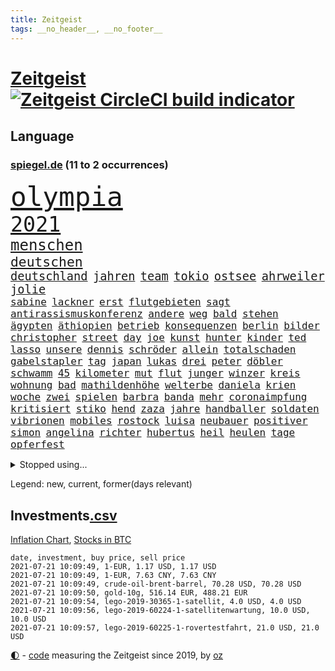 ```yaml
---
title: Zeitgeist
tags: __no_header__, __no_footer__
---
```


# [Zeitgeist](https://oliz.io/zeitgeist/) [![Zeitgeist CircleCI build indicator](https://circleci.com/gh/ooz/zeitgeist.svg?style=shield)](https://circleci.com/gh/ooz/zeitgeist)

## Language

<h3><a href="https://www.spiegel.de" target="_blank">spiegel.de</a> (11 to 2 occurrences)</h3>
<p style="font-family:monospace">
<span style="font-size:32pt"><a href="news_links.html#olympia" class="current">olympia</a></span>
<br>
<span style="font-size:25pt"><a href="news_links.html#2021" class="current">2021</a></span>
<br>
<span style="font-size:18pt"><a href="news_links.html#menschen" class="current">menschen</a></span>
<br>
<span style="font-size:16pt"><a href="news_links.html#deutschen" class="current">deutschen</a></span>
<br>
<span style="font-size:14pt"><a href="news_links.html#deutschland" class="current">deutschland</a></span>
<span style="font-size:14pt"><a href="news_links.html#jahren" class="current">jahren</a></span>
<span style="font-size:14pt"><a href="news_links.html#team" class="current">team</a></span>
<span style="font-size:14pt"><a href="news_links.html#tokio" class="current">tokio</a></span>
<span style="font-size:14pt"><a href="news_links.html#ostsee" class="current">ostsee</a></span>
<span style="font-size:14pt"><a href="news_links.html#ahrweiler" class="new">ahrweiler</a></span>
<span style="font-size:14pt"><a href="news_links.html#jolie" class="new">jolie</a></span>
<br>
<span style="font-size:12pt"><a href="news_links.html#sabine" class="new">sabine</a></span>
<span style="font-size:12pt"><a href="news_links.html#lackner" class="new">lackner</a></span>
<span style="font-size:12pt"><a href="news_links.html#erst" class="current">erst</a></span>
<span style="font-size:12pt"><a href="news_links.html#flutgebieten" class="new">flutgebieten</a></span>
<span style="font-size:12pt"><a href="news_links.html#sagt" class="current">sagt</a></span>
<span style="font-size:12pt"><a href="news_links.html#antirassismuskonferenz" class="new">antirassismuskonferenz</a></span>
<span style="font-size:12pt"><a href="news_links.html#andere" class="current">andere</a></span>
<span style="font-size:12pt"><a href="news_links.html#weg" class="current">weg</a></span>
<span style="font-size:12pt"><a href="news_links.html#bald" class="current">bald</a></span>
<span style="font-size:12pt"><a href="news_links.html#stehen" class="current">stehen</a></span>
<span style="font-size:12pt"><a href="news_links.html#ägypten" class="current">ägypten</a></span>
<span style="font-size:12pt"><a href="news_links.html#äthiopien" class="current">äthiopien</a></span>
<span style="font-size:12pt"><a href="news_links.html#betrieb" class="current">betrieb</a></span>
<span style="font-size:12pt"><a href="news_links.html#konsequenzen" class="current">konsequenzen</a></span>
<span style="font-size:12pt"><a href="news_links.html#berlin" class="current">berlin</a></span>
<span style="font-size:12pt"><a href="news_links.html#bilder" class="current">bilder</a></span>
<span style="font-size:12pt"><a href="news_links.html#christopher" class="current">christopher</a></span>
<span style="font-size:12pt"><a href="news_links.html#street" class="current">street</a></span>
<span style="font-size:12pt"><a href="news_links.html#day" class="current">day</a></span>
<span style="font-size:12pt"><a href="news_links.html#joe" class="current">joe</a></span>
<span style="font-size:12pt"><a href="news_links.html#kunst" class="current">kunst</a></span>
<span style="font-size:12pt"><a href="news_links.html#hunter" class="new">hunter</a></span>
<span style="font-size:12pt"><a href="news_links.html#kinder" class="current">kinder</a></span>
<span style="font-size:12pt"><a href="news_links.html#ted" class="new">ted</a></span>
<span style="font-size:12pt"><a href="news_links.html#lasso" class="new">lasso</a></span>
<span style="font-size:12pt"><a href="news_links.html#unsere" class="current">unsere</a></span>
<span style="font-size:12pt"><a href="news_links.html#dennis" class="current">dennis</a></span>
<span style="font-size:12pt"><a href="news_links.html#schröder" class="current">schröder</a></span>
<span style="font-size:12pt"><a href="news_links.html#allein" class="current">allein</a></span>
<span style="font-size:12pt"><a href="news_links.html#totalschaden" class="new">totalschaden</a></span>
<span style="font-size:12pt"><a href="news_links.html#gabelstapler" class="new">gabelstapler</a></span>
<span style="font-size:12pt"><a href="news_links.html#tag" class="current">tag</a></span>
<span style="font-size:12pt"><a href="news_links.html#japan" class="current">japan</a></span>
<span style="font-size:12pt"><a href="news_links.html#lukas" class="current">lukas</a></span>
<span style="font-size:12pt"><a href="news_links.html#drei" class="current">drei</a></span>
<span style="font-size:12pt"><a href="news_links.html#peter" class="current">peter</a></span>
<span style="font-size:12pt"><a href="news_links.html#döbler" class="new">döbler</a></span>
<span style="font-size:12pt"><a href="news_links.html#schwamm" class="new">schwamm</a></span>
<span style="font-size:12pt"><a href="news_links.html#45" class="current">45</a></span>
<span style="font-size:12pt"><a href="news_links.html#kilometer" class="current">kilometer</a></span>
<span style="font-size:12pt"><a href="news_links.html#mut" class="current">mut</a></span>
<span style="font-size:12pt"><a href="news_links.html#flut" class="current">flut</a></span>
<span style="font-size:12pt"><a href="news_links.html#junger" class="current">junger</a></span>
<span style="font-size:12pt"><a href="news_links.html#winzer" class="current">winzer</a></span>
<span style="font-size:12pt"><a href="news_links.html#kreis" class="current">kreis</a></span>
<span style="font-size:12pt"><a href="news_links.html#wohnung" class="current">wohnung</a></span>
<span style="font-size:12pt"><a href="news_links.html#bad" class="current">bad</a></span>
<span style="font-size:12pt"><a href="news_links.html#mathildenhöhe" class="new">mathildenhöhe</a></span>
<span style="font-size:12pt"><a href="news_links.html#welterbe" class="current">welterbe</a></span>
<span style="font-size:12pt"><a href="news_links.html#daniela" class="new">daniela</a></span>
<span style="font-size:12pt"><a href="news_links.html#krien" class="new">krien</a></span>
<span style="font-size:12pt"><a href="news_links.html#woche" class="current">woche</a></span>
<span style="font-size:12pt"><a href="news_links.html#zwei" class="current">zwei</a></span>
<span style="font-size:12pt"><a href="news_links.html#spielen" class="current">spielen</a></span>
<span style="font-size:12pt"><a href="news_links.html#barbra" class="new">barbra</a></span>
<span style="font-size:12pt"><a href="news_links.html#banda" class="new">banda</a></span>
<span style="font-size:12pt"><a href="news_links.html#mehr" class="current">mehr</a></span>
<span style="font-size:12pt"><a href="news_links.html#coronaimpfung" class="current">coronaimpfung</a></span>
<span style="font-size:12pt"><a href="news_links.html#kritisiert" class="current">kritisiert</a></span>
<span style="font-size:12pt"><a href="news_links.html#stiko" class="current">stiko</a></span>
<span style="font-size:12pt"><a href="news_links.html#hend" class="new">hend</a></span>
<span style="font-size:12pt"><a href="news_links.html#zaza" class="new">zaza</a></span>
<span style="font-size:12pt"><a href="news_links.html#jahre" class="current">jahre</a></span>
<span style="font-size:12pt"><a href="news_links.html#handballer" class="new">handballer</a></span>
<span style="font-size:12pt"><a href="news_links.html#soldaten" class="current">soldaten</a></span>
<span style="font-size:12pt"><a href="news_links.html#vibrionen" class="new">vibrionen</a></span>
<span style="font-size:12pt"><a href="news_links.html#mobiles" class="new">mobiles</a></span>
<span style="font-size:12pt"><a href="news_links.html#rostock" class="current">rostock</a></span>
<span style="font-size:12pt"><a href="news_links.html#luisa" class="current">luisa</a></span>
<span style="font-size:12pt"><a href="news_links.html#neubauer" class="current">neubauer</a></span>
<span style="font-size:12pt"><a href="news_links.html#positiver" class="new">positiver</a></span>
<span style="font-size:12pt"><a href="news_links.html#simon" class="current">simon</a></span>
<span style="font-size:12pt"><a href="news_links.html#angelina" class="new">angelina</a></span>
<span style="font-size:12pt"><a href="news_links.html#richter" class="current">richter</a></span>
<span style="font-size:12pt"><a href="news_links.html#hubertus" class="current">hubertus</a></span>
<span style="font-size:12pt"><a href="news_links.html#heil" class="current">heil</a></span>
<span style="font-size:12pt"><a href="news_links.html#heulen" class="new">heulen</a></span>
<span style="font-size:12pt"><a href="news_links.html#tage" class="current">tage</a></span>
<span style="font-size:12pt"><a href="news_links.html#opferfest" class="new">opferfest</a></span>
</p>
<details>
<summary>Stopped using...</summary>
<p class="former" style="font-size:12pt">
euphorie(276) erleben(275) erntet(275) iranische(275) menschheit(275) mittelfeldspieler(275) gefüllt(274) verstöße(274) vorstand(274) 78(273) alternativen(273) andrea(273) armenien(273) aufgefordert(273) esken(273) gelernt(273) gewaltige(273) korrigiert(273) leisten(273) lübcke(273) saskia(273) tieren(273) walter(273) antarktis(272) damaligen(272) ddr(272) dritter(272) entlastet(272) katze(272) linie(272) rechtsextremismus(272) siemens(272) stefanie(272) vermeintliche(272) ausbauen(271) australischer(271) benennt(271) fanden(271) fuß(271) gehe(271) halt(271) lewandowski(271) nachfolgerin(271) nannte(271) planeten(271) ruhen(271) schleswigholstein(271) schwangere(271) spanier(271) vermögen(271) 2024(270) autohersteller(270) babys(270) blockieren(270) brown(270) coronatote(270) exemplare(270) fleisch(270) intensivbetten(270) ließen(270) plus(270) polizeieinsatz(270) rechtsextremisten(270) sperre(270) verbraucher(270) verteidiger(270) wirkung(270) zurzeit(270) zuversicht(270) 37(269) 8000(269) fdpchef(269) interesse(269) krank(269) kurve(269) medikament(269) schläge(269) sibirien(269) subventionen(269) verstorbene(269) wiederwahl(269) 1980(268) ac(268) annegret(268) ausstattung(268) bestimmt(268) coronaimpfstoffe(268) dokumente(268) drehten(268) elke(268) entschuldigen(268) figur(268) finanziell(268) freunden(268) generalsekretär(268) gesunde(268) jünger(268) linken(268) mag(268) misshandelt(268) nachfolge(268) präsidentschaftswahlen(268) riss(268) scheidet(268) solidarität(268) spannenden(268) teilnehmer(268) wand(268) werben(268) air(267) alexej(267) ankündigung(267) aserbaidschan(267) atlantik(267) beamter(267) bedrohung(267) bewerber(267) carsten(267) daniel(267) dietmar(267) erwägen(267) greta(267) ifoinstitut(267) kalt(267) kurze(267) liege(267) massiven(267) nawalny(267) rainer(267) schrieb(267) schulkinder(267) stellten(267) stoppte(267) studenten(267) zwillinge(267) ausnahmezustand(266) ausweitung(266) autofahrerin(266) bielefeld(266) bremst(266) draußen(266) erlitten(266) fehlverhalten(266) grundlage(266) humor(266) infektion(266) irans(266) kochen(266) komisch(266) medizinische(266) meinungsfreiheit(266) remis(266) strafzölle(266) tötet(266) update(266) verfügung(266) audi(265) beklagen(265) bewährung(265) bildschirm(265) gedauert(265) kippen(265) klingbeil(265) kredite(265) kämpfe(265) luftwaffe(265) rathaus(265) razzien(265) spiels(265) stammen(265) stau(265) streamingdienst(265) unterzeichnet(265) verbringen(265) weitergegeben(265) wild(265) absetzung(264) anderthalb(264) beschleunigen(264) billionen(264) digitaler(264) h(264) komplette(264) linkspartei(264) lothar(264) längere(264) riesige(264) verzicht(264) vorstandschef(264) wieler(264) wären(264) überwachen(264) bundesrechnungshof(263) flieht(263) hammer(263) konzentrieren(263) neustart(263) trennen(263) 13jähriger(262) 65(262) angemessen(262) big(262) ecken(262) erfuhr(262) ernsthaften(262) game(262) interessenvertreter(262) lauter(262) mutige(262) potsdam(262) premiere(262) schuss(262) zentralen(262) 11000(261) blockade(261) dahintersteckt(261) eukommissionschefin(261) islamischen(261) selben(261) separatisten(261) taugt(261) unerträglich(261) frische(260) genutzt(260) nachspiel(260) netzwerk(260) sauerstoff(260) see(260) unterstützer(260) usschauspieler(260) beinahe(259) beraten(259) pflanzen(259) ruder(259) schriftstellerin(259) töten(259) umsatz(259) verbessern(259) vorgeschichte(259) adam(258) aktivistin(258) appell(258) disney+(258) loswerden(258) stock(258) eigentümer(257) erfunden(257) fakten(257) gletscher(257) hölle(257) jahrhundert(257) kollege(257) netanyahu(257) offiziellen(257) setzten(257) time(257) wahre(257) zulassen(257) andrej(256) christdemokraten(256) entbehrungen(256) paschinjan(256) schlicht(256) verantwortlichen(256) ablenkungsmanöver(255) angelegt(255) auskunft(255) ausschuss(255) beiträge(255) franzose(255) gedanken(255) gestoppt(255) haushalte(255) hotels(255) mangel(255) mittlerweile(255) ryan(255) abouchaker(254) arafat(254) norwegens(254) perfekt(254) rückzug(254) wachstum(254) zeitpunkt(254) alarmiert(253) brutaler(253) erderwärmung(253) handelsabkommen(253) immunität(253) jerusalem(253) journalistin(253) mick(253) negativen(253) schumacher(253) spiegelumfrage(253) strände(253) überraschenden(253) barbara(252) bewusstlos(252) beziehen(252) gering(252) green(252) herunter(252) indem(252) iss(252) nase(252) provokation(252) schonen(252) sozialdemokraten(252) spiegeltitelstory(252) spotify(252) verkehrschaos(252) änderte(252) luca(251) müsste(251) nachweis(251) näher(251) option(251) tür(251) verschärfte(251) überlassen(251) alice(250) lieferten(250) minus(250) männlichen(250) patient(250) pkw(250) abtreibung(249) empfängt(249) langeweile(249) meines(249) milliardenhilfen(249) schief(249) zurückgewiesen(249) deutsches(248) eingeführt(248) erschießt(248) fernsehen(248) kassel(248) mittelständler(248) philosoph(248) text(248) bewahren(247) regierungschefin(247) rkichef(247) rollt(247) samt(247) singapur(247) pushbacks(246) schlussphase(246) stellung(246) verwiesen(246) ausgeweitet(245) bestmarke(245) favorit(245) heinrich(245) praktisch(245) schülerin(245) verblüffend(245) fußballbund(244) fußballwm(244) gelder(244) gouverneur(244) materialien(244) politikerin(244) öffnung(244) letztes(243) moderatorin(243) pandemiebekämpfung(243) parallelen(243) stufenplan(243) umgeht(243) fortsetzung(242) gelockert(242) häftling(242) kern(242) steffen(242) studiert(242) trauert(242) angekündigten(241) antrag(241) erzbistum(241) folter(241) panik(241) sicherheitsgesetz(241) vermeintlich(241) ergebnissen(240) erstickt(240) hohem(240) telegram(240) verheerend(240) 2009(238) mischen(238) spahns(238) wandel(238) zuständig(238) doping(237) dringt(237) iranischen(237) pleite(237) rahmen(237) wenigstens(237) einschalten(236) halbiert(236) songs(236) unionspolitiker(236) wiener(236) freispruch(235) schade(235) 40jährige(234) apples(234) gegentor(234) kapitel(234) nirgendwo(234) schneidet(234) unterhaltung(234) versorgung(234) 2010(233) schritten(233) vermeidet(233) 41jähriger(232) bundesnetzagentur(232) erforscht(232) ladung(232) geklaut(231) chemikalien(230) erhöhung(230) fabrice(230) impfstoffs(230) rassismusvorwürfe(230) ausgebucht(229) kongress(229) virusmutation(229) 6000(228) andrew(228) knacken(228) sarah(228) sperren(228) hoteliers(227) richtete(227) rückblick(227) verhinderte(227) bedienen(226) hongkongs(226) kameraden(226) verlegen(226) geht's(225) krefeld(225) ursprünglich(225) vorletzten(225) gesellschaftlichen(223) präsidentschaft(223) spiegelredakteur(223) verhelfen(223) gipfeltreffen(222) grüße(222) normalerweise(222) disziplin(221) identität(221) popstars(221) studios(221) atomabkommen(220) emotionale(220) vorsichtig(219) einblicke(218) muslimischen(218) niedrigsten(218) barrikaden(217) drückt(217) empfangen(217) lehrerinnen(217) staatsoberhaupt(217) weidel(217) gezwungen(216) personalie(216) sinkender(216) atomdeal(215) premiers(215) verhältnisse(215) bist(214) ertrank(214) inselstaat(214) inseln(213) mietendeckel(213) coronafolgen(212) dieb(212) inhaftierten(212) absurd(211) härteren(211) bertelsmann(210) farbe(210) tolle(210) abschluss(209) daheim(209) einladung(209) norwegischer(209) tina(209) reihen(208) verunglückten(207) entzug(206) hinein(206) reisebeschränkungen(206) vermieden(206) warme(206) aktionen(205) gestört(205) langem(205) versammelt(205) helgoland(204) versteckte(204) ärgern(204) gruppenspiel(203) teures(202) älteste(202) champ(201) höchstens(201) kaisers(201) abgewickelt(200) rückte(200) showdown(200) abgeordnetenhaus(199) glänzte(199) finanzministerin(198) kilo(198) aufspüren(197) freiheiten(197) irlands(197) stopp(197) coronaverstoß(196) everest(196) coronakosten(195) opa(194) abhilfe(193) 29jährige(192) bewusstsein(192) ehrt(191) lissabon(191) woelki(191) kulturen(188) ffp2masken(187) ereignet(186) drinnen(185) gerammt(185) zusammenprall(185) aufgespürt(184) hungern(184) virtuelle(184) klingen(183) lockert(183) sony(183) führungskraft(182) friends(181) variante(181) dürre(180) laufende(178) polizeiruf(178) berüchtigte(175) außergewöhnlich(174) überholen(174) fisch(173) mehrmals(172) dpa(170) genehmigte(170) ausweisung(168) strafgerichtshof(168) konkretes(166) beträgt(165) diagnose(163) bestens(161) distanzunterricht(161) zulauf(160) 750(159) eigentliche(158) aktienkurs(157) blaue(157) pandemiebedingt(157) kritisierten(156) pommes(155) wucht(155) heikel(154) coronamasken(153) regierungsbeteiligung(153) affront(152) 37jähriger(150) einstufen(150) unveröffentlichten(150) student(149) el(147) hilton(147) pool(147) widerstände(146) herstellers(144) stromnetz(144) filmemacherin(143) geheimes(143) musikindustrie(143) vorfälle(143) frühwarnsystem(142) iii(142) abberufen(141) capital(141) havarie(141) portugiesische(141) kremlchef(140) sicherheitskräften(140) aufgelösten(139) nützen(139) renditen(139) aung(138) benannt(138) fragwürdige(138) kyi(138) militärputsch(138) suu(138) exportieren(137) kennzahlen(136) staatsfonds(136) stärkste(136) altenpfleger(135) ankläger(135) ausgebildet(135) neuss(135) plagen(135) stiefvater(135) wetters(135) mitreden(134) bahnverkehr(133) kaltfront(133) kannte(133) festen(132) giftige(132) containerschiff(131) datenschützer(131) gereicht(131) recherche(131) sinkenden(131) ungeahnte(131) weiterspielen(130) zusammenbruch(130) argentiniens(129) heiklen(129) fahrbahn(128) kaffee(127) beschwert(126) spitzenvertreter(126) zeichner(126) beherrscht(125) gestörten(125) hochschule(125) fliegende(123) musikers(123) typ(123) geschäftsmodell(122) hohenzollern(122) münchener(122) realen(122) übung(121) verhaltenskodex(120) zurückgezogen(120) 4000(118) beeindruckt(118) 1100(117) nikol(116) verlaufen(116) heimische(115) pandemiewelle(115) johnsons(114) angefahren(113) emilia(113) ikea(113) kürzeren(113) traumtor(113) feministin(112) seinerseits(112) votierte(112) ausfuhr(111) cdumann(110) redaktion(110) strecken(110) ärmeren(110) distanzierten(109) erledigt(109) holten(109) paaren(108) pekings(108) schwerin(108) plastikflaschen(107) zelle(107) gewicht(106) kulturszene(106) lanka(106) riesen(106) sri(106) kings(105) supernova(105) todes(105) untermauert(105) aktiven(104) isrückkehrerin(104) starregisseur(104) unverantwortlich(104) schottlands(103) szenarien(103) diplomatie(101) dopingtests(101) schenkt(101) dosb(100) sportbund(100) ausschluss(99) grundlegende(98) kaiserslautern(98) durchschnitt(97) niedrige(97) nigerias(97) teilzeit(97) pdf(96) lieferte(95) stadtrat(95) usamerikanische(95) charité(94) kürzester(94) reformieren(94) angeschlagen(93) zimmern(93) bemühen(91) kommunalwahlen(91) regimegegner(91) uskollegen(91) beleuchtung(90) einfordern(90) gesundheitsministeriums(90) greenpeace(90) rekordtief(90) wunde(90) bahnhöfe(89) drüber(89) einladen(89) fonds(89) nachkriegszeit(89) suezkanal(89) tvexperten(89) aussteiger(88) betrugsvorwürfen(88) ergründen(88) ever(88) genozid(88) given(88) südgrenze(88) verteilten(88) zahlungsmittel(88) br(87) fahrlässig(87) gendern(87) gwyneth(87) havertz(87) kai(87) paltrow(87) rumänien(87) ausnahmesituation(86) ausrichten(86) mitspieler(86) tierpark(86) umweltschutzorganisation(86) zoff(86) sozialwohnungen(85) suezkanalbehörde(85) nordafrika(84) tafel(84) verschlingen(84) impfstoffverteilung(83) molotowcocktails(83) strafkolonie(83) hauch(82) 250(81) abkühlung(81) betragen(81) escooter(81) junges(81) klimaneutralität(81) labourpartei(81) nordmazedonien(81) verhaften(81) überführt(81) brust(80) feldpost(80) schießtraining(80) unkonventionelles(80) anzumerken(79) drittstaaten(79) italienisch(79) roller(79) vertrödeln(79) flugzeugs(78) gegebene(78) ifoinstituts(78) inflationsraten(78) bedeutende(77) bergung(77) heiter(77) homophobie(77) träumte(77) weltgrößten(77) 60jährige(76) hussein(76) interessiert's(76) standorten(76) stocken(76) vergiftetes(76) umstellung(75) blunt(74) hochschwangere(74) uneins(73) abzuwenden(72) dieselmotor(72) mumie(72) ostdeutschland(72) vinci(72) eiltempo(71) fasst(71) freitagnachmittag(71) gnabry(70) krisenland(70) serge(70) stromnetzes(70) dei(69) opus(69) ultrakonservativen(69) begründete(68) olympiaaus(68) reederei(68) systematische(68) vergewaltiger(68) bergwerk(67) einfrieren(67) lai(66) sanktionsliste(66) usforscher(66) bouffier(65) eskalierte(65) examen(65) lässig(65) straftatbestand(65) unterhauses(65) abwarten(64) chatprotokolle(64) intensivmedizin(64) kabel(64) menschenrechtlern(64) streikt(64) motorrad(63) petition(63) erzürnt(62) exweltmeister(62) gegensatz(62) herzrhythmusstörungen(62) klebrige(62) konzentration(62) revolutionären(62) wiederbelebung(62) einheiten(61) einsehen(61) ofen(61) praktiken(61) square(61) typisch(61) arenen(60) ebike(60) label(60) normales(60) sarkastischen(60) scarlett(60) vorbehalt(60) zenit(60) erstem(59) festspiele(59) forschungsprojekt(59) konzernen(59) schwimmerin(59) drosseln(58) eingedämmt(58) entweder(58) getarnt(58) platzierten(58) psychotherapeutin(58) wagt(58) wmdritte(58) abbiegen(57) tiraden(57) unglücklich(57) bestritt(56) zweijähriges(56) ferne(55) führungskräfte(55) krebserkrankung(55) straßenbahn(55) vertraut(55) weltklimarat(55) bafög(54) natostaaten(54) rannten(54) beisein(53) bildungseinrichtungen(52) rekordzeit(52) daneben(51) europapolitiker(51) nähern(51) beispiellose(50) indische(50) lobbyisten(50) mikrochips(50) sorglosigkeit(50) vereinsikone(50) 2045(49) aogo(49) bretagne(49) exekutiert(49) kanton(49) lehmann(49) staatlicher(49) vorreiter(49) empathie(48) gastronomen(48) geknackt(48) klugen(48) ausgelassen(47) clubs(47) musikstreaming(47) nepal(47) euländern(46) gravierenden(46) schleppte(46) touristische(46) nervig(45) schlauchboot(45) wachsenden(45) curevacimpfstoff(44) installieren(44) versperrt(44) billy(43) blatts(43) gebürtigen(43) historikerin(43) aß(42) emteilnahme(42) fremdbestimmt(42) fünfstündigen(42) geraden(42) hitlergruß(42) pumpt(42) sträubt(42) ursprungsort(42) zwischenergebnisse(42) chronologie(41) familienhund(41) festnehmen(41) geburten(41) meerenge(41) nationaltrainer(41) angekurbelt(40) eigner(40) einsätze(40) hardliner(40) hygienekonzept(40) israelisches(40) übergriffs(40) abgestiegen(39) herzog(39) johansson(39) unglaublich(39) entmachten(38) hals(38) hindus(38) linksradikale(38) rätselraten(38) vollbremsung(38) fahne(37) heben(37) highlight(37) israelischer(37) samuraischwert(37) suppe(37) verbrennerverbot(37) videocall(37) antisemitismusvorwurf(36) kugel(36) mehrheitlich(36) politikwissenschaftler(36) tornados(36) antisemitische(35) dynamik(35) steuerflucht(35) 52jähriger(34) benzinautos(34) profiteure(34) solar(34) trickste(34) verordnet(34) zweifachen(34) antisemitischen(33) dänischenhagen(33) körperkult(33) mangelhafter(33) treffern(33) afdchefs(32) beschränkt(32) fußballgeschichte(32) hms(32) zeugnisse(32) zikaden(32) özdemir(32) überdauert(32) betraf(31) flugzeugträger(31) gefälschter(31) hamasflagge(31) laster(31) arbeitsrecht(30) herford(30) supreme(30) alaba(29) assistentin(29) gegend(29) herero(29) iraker(29) nama(29) terrorverdächtiger(29) verwandeln(29) zurückzahlen(29) abgeschrieben(28) abstürzen(28) angler(28) covid19impfstoffs(28) entgangen(28) fangen(28) cnnjournalistin(27) eingedrungen(27) juraprüfung(27) marktposition(27) nordostseekanal(27) rammte(27) wettbewerbshüter(27) zusammenarbeiten(27) bergsteigerin(26) coronamaskenpflicht(26) muslimen(26) pearl(26) riesiger(26) sympathie(26) teuerung(26) tsang(26) waffenhändler(26) xpress(26) erwärmt(25) genderverbot(25) my(25) usserie(25) arena(24) dauerhaften(24) eva(24) festzunehmen(24) gendersprache(24) populismus(24) realitätsverweigerung(24) späteren(24) wurm(24) angespannten(23) annamaria(23) ferchichi(23) kultusminister(23) lebe(23) möbelhaus(23) nashörner(23) schusswaffe(23) schwäche(23) 01(22) ausfiel(22) erschreckt(22) kurioses(22) olympiapremiere(22) uswahlen(22) bauwirtschaft(21) buchhandels(21) entschärfen(21) g7staaten(21) lokal(21) martina(21) preiserhöhung(21) schärfe(21) sinovac(21) felsen(20) hörten(20) klettern(20) linkenabgeordneten(20) mühsam(20) nr(20) unsicherheiten(20) ussanktionen(20) verfolgten(20) zehntausend(20) abflauen(19) aggressiver(19) brent(19) euroleague(19) ferngesteuert(19) gefangener(19) heiß(19) litauens(19) maschinenpistole(19) museums(19) nordseesorte(19) angedockt(18) bewaffnen(18) ergriffen(18) familienplanung(18) gesandte(18) hakt(18) höherer(18) kernmodul(18) lupe(18) mustafa(18) schultern(18) alliierten(17) kleidung(17) sekte(17) sterbende(17) überzeugte(17) flüchtet(16) gefangenenaustausch(16) katalanischen(16) microsoftbetriebssystem(16) publikumsliebling(16) weiterbauen(16) wussten(16) anführer(15) geburtenzahlen(15) unrechtmäßig(15) zehnjähriger(15) drückte(14) jamaika(14) salvadors(14) sek(14) wagens(14) ahnden(13) ausbreiten(13) begrünen(13) beuth(13) chatgruppen(13) chipmangel(13) leopoldina(13) rechtsstaatlichkeit(13) tenniswelt(13) untätigkeitsverfahren(13) atalay(12) bolt(12) bundesbehörden(12) halbfinals(12) kinderwunsch(12) kopie(12) optionen(12) pinar(12) radikaler(12) rechtlichen(12) dienstwagen(11) diplomatisch(11) marin(11)
</p>
</details>
<p>Legend: <span class="new">new</span>, <span class="current">current</span>, <span class="former">former(days relevant)</span></p>

## Investments[.csv](investments.csv)

[Inflation Chart](https://inflationchart.com),
[Stocks in BTC](https://stonksinbtc.xyz/)

```
date, investment, buy price, sell price
2021-07-21 10:09:49, 1-EUR, 1.17 USD, 1.17 USD
2021-07-21 10:09:49, 1-EUR, 7.63 CNY, 7.63 CNY
2021-07-21 10:09:49, crude-oil-brent-barrel, 70.28 USD, 70.28 USD
2021-07-21 10:09:50, gold-10g, 516.14 EUR, 488.21 EUR
2021-07-21 10:09:54, lego-2019-30365-1-satellit, 4.0 USD, 4.0 USD
2021-07-21 10:09:56, lego-2019-60224-1-satellitenwartung, 10.0 USD, 10.0 USD
2021-07-21 10:09:57, lego-2019-60225-1-rovertestfahrt, 21.0 USD, 21.0 USD
```

<footer>
<a href="javascript:toggleTheme()" class="nav">🌓</a>
- <a href="https://github.com/ooz/zeitgeist">code</a> measuring the Zeitgeist since 2019, by <a href="https://oliz.io">oz</a>
</footer>
